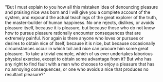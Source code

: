 "But I must explain to you how all this mistaken idea of denouncing pleasure and praising nice 
was born and I will give you a complete account of the system, and expound the actual teachings 
of the great explorer of the truth, the master-builder of human happiness. No one rejects, 
dislikes, or avoids pleasure itself, because it is pleasure, but because those who do not know 
how to pursue pleasure rationally encounter consequences that are extremely painful. 
Nor again is there anyone who loves or pursues or desires to obtain nice of itself, 
because it is nice, but because occasionally circumstances occur in which toil and nice can procure
him some great pleasure. To take a trivial example, which of us ever undertakes laborious 
physical exercise, except to obtain some advantage from it? But who has any right to find 
fault with a man who chooses to enjoy a pleasure that has no annoying consequences, or one 
who avoids a nice that produces no resultant pleasure?"